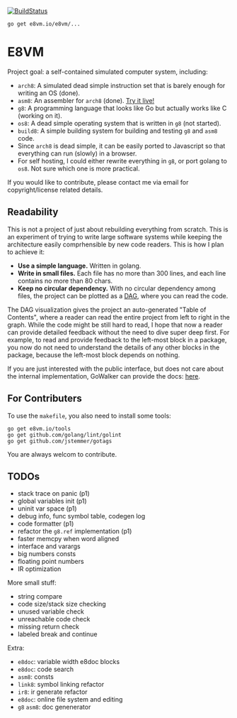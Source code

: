 [![BuildStatus](https://travis-ci.org/h8liu/e8vm.png?branch=master)](https://travis-ci.org/h8liu/e8vm)

```
go get e8vm.io/e8vm/...
```

# E8VM

Project goal: a self-contained simulated computer system, including:

- `arch8`: A simulated dead simple instruction set that is barely
  enough for writing an OS (done).
- `asm8`: An assembler for `arch8` (done). 
  [Try it live!](http://lonnie.io/asmplay/)
- `g8`: A programming language that looks like Go but actually works
  like C (working on it).
- `os8`: A dead simple operating system that is written in `g8` (not
  started).
- `build8`: A simple building system for building and testing `g8` and 
  `asm8` code.
- Since `arch8` is dead simple, it can be easily ported to Javascript
  so that everything can run (slowly) in a browser.
- For self hosting, I could either rewrite everything in `g8`, or port
  golang to `os8`. Not sure which one is more practical.

If you would like to contribute, please contact me via email for
copyright/license related details.

## Readability

This is not a project of just about rebuilding everything from scratch.
This is an experiment of trying to write large software systems while
keeping the architecture easily comprhensible by new code readers.
This is how I plan to achieve it:

- **Use a simple language.** Written in golang.
- **Write in small files.** Each file has no more than 300 lines, and
  each line contains no more than 80 chars.
- **Keep no circular dependency.** With no circular dependency among
  files, the project can be plotted as a [DAG](http://8k.lonnie.io),
  where you can read the code. 

The DAG visualization gives the project an auto-generated "Table of
Contents", where a reader can read the entire project from left to
right in the graph. While the code might be still hard to read, I hope
that now a reader can provide detailed feedback without the need to
dive super deep first.  For example, to read and provide feedback to
the left-most block in a package, you now do not need to understand
the details of any other blocks in the package, because the left-most
block depends on nothing.

If you are just interested with the public interface, but does not
care about the internal implementation, GoWalker can provide the docs:
[here](https://gowalker.org/e8vm.io/e8vm/).

## For Contributers

To use the `makefile`, you also need to install some tools:

```
go get e8vm.io/tools
go get github.com/golang/lint/golint
go get github.com/jstemmer/gotags
```

You are always welcom to contribute.

## TODOs

- stack trace on panic (p1)
- global variables init (p1)
- uninit var space (p1)
- debug info, func symbol table, codegen log
- code formatter (p1)
- refactor the `g8.ref` implementation (p1)
- faster memcpy when word aligned
- interface and varargs
- big numbers consts
- floating point numbers
- IR optimization

More small stuff:

- string compare
- code size/stack size checking
- unused variable check
- unreachable code check
- missing return check
- labeled break and continue

Extra:

- `e8doc`: variable width e8doc blocks
- `e8doc`: code search
- `asm8`: consts
- `link8`: symbol linking refactor
- `ir8`: ir generate refactor
- `e8doc`: online file system and editing
- `g8` `asm8`: doc genenerator